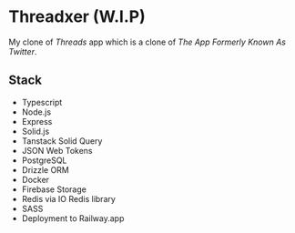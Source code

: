 # Threadxer (W.I.P)

My clone of _Threads_ app which is a clone of _The App Formerly Known As Twitter_.

## Stack

- Typescript
- Node.js
- Express
- Solid.js
- Tanstack Solid Query
- JSON Web Tokens
- PostgreSQL
- Drizzle ORM
- Docker
- Firebase Storage
- Redis via IO Redis library
- SASS
- Deployment to Railway.app